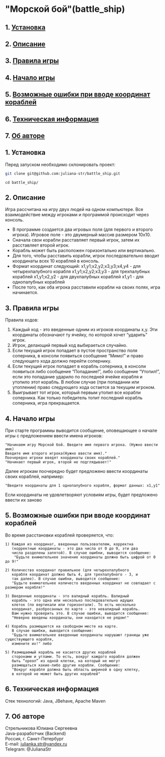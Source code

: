 # "Морской бой"(battle_ship)

## 1. [Установка](#1)
## 2. [Описание](#2)
## 3. [Правила игры](#3)
## 4. [Начало игры](#4)
## 5. [Возможные ошибки при вводе координат кораблей](#5)
## 6. [Техническая информация](#6)
## 7. [Об авторе](#7)

## 1. Установка <a id=1></a>
Перед запуском необходимо склонировать проект:
```bash
git clone git@github.com:juliana-str/battle_ship.git
```
```
cd battle_ship/
``` 
## 2. Описание <a id=2></a>
Игра рассчитана на игру двух людей на одном компьютере. Все взаимодействие между
игроками и программой происходит через консоль.
- В программе создается два игровых поля (для первого и второго игрока).
  Игровое поле - это двумерный массив размером 10x10.
- Сначала свои корабли расставляет первый игрок, затем их расставляет второй игрок.
- Корабль может быть расположен горизонтально или
  вертикально.
- Для того, чтобы расставить корабли, игрок последовательно
  вводит координаты всех 10 кораблей в консоль. 
- Формат координат следующий:
  x1,y1;x2,y2;x3,y3;x4,y4 - для четырехпалубного корабля
  x1,y1;x2,y2;x3,y3 - для трехпалубных кораблей
  x1,y1;x2,y2 - для двухпалубных кораблей
  x1,y1 - для однопалубных кораблей
- После того, как оба игрока расставили корабли на своих полях, игра
  начинается.


## 3. Правила игры <a id=3></a>
Правила ходов:
1) Каждый ход - это введенные одним из игроков координаты
   x,y. Эти координаты обозначают ту ячейку, по которой хочет
   “ударить” игрок.
2) Игрок, делающий первый ход выбираеться случайно.
3) Если текущий игрок попадает в пустое пространство поля
   соперника, в консоли появиться сообщение “Мимо!” и
   право следующего хода должно перейти сопернику.
4) Если текущий игрок попадает в корабль соперника, в консоли
   появиться либо сообщение “Попадание!”, либо
   сообщение “Утопил!”, если это попадание ударило по
   последней ячейке корабля и утопило этот корабль. В любом
   случае (при попадании или утоплении) право следующего
   хода остается за текущим игроком.
5) Выигрывает тот игрок, который первым утопил все корабли
   соперника. Как только победитель топит последний корабль
   соперника, игра прекращается.

## 4. Начало игры <a id=4></a>
При старте программы выводится сообщение, оповещающее о начале игры с предложением ввести имена игроков:
```
"Начинаем игру Морской бой. Введите имя первого игрока. (Нужно ввести имя)
Введите имя второго игрока(Нужно ввести имя)."
Поочередно игроки введят координаты своих кораблей."
"Начинает первый игрок, второй не подглядывает!"
```
Далее игрокам поочередно будет предложено ввести координаты своих кораблей, например:
```
"Введите координаты для 1 однопалубного корабля, формат данных: x1,y1"
```
Если координаты не удовлетворяют условиям игры, будет предложено ввести их заново

## 5. Возможные ошибки при вводе координат кораблей <a id=5></a>
Во время расстановки кораблей проверяется, что:

```
1) Каждая из координат, введенных пользователем, корректна
   (корректные координаты - это два числа от 0 до 9, эти два
   числа разделены запятой). В случае ошибки, выводится сообщение:
    "Будьте внимательнее значение координаты должно быть цифрой от 0 до 9!"
    
2) Количество координат правильное (для четырехпалубного
   корабля координат должно быть 4, для трехпалубного - 3, и
   так далее). В случае ошибки, выводится сообщение:
   "Будьте внимательнее количесто введенных координат не совпадает с размером корябля!"
   
3) Введенные координаты - это валидный корабль. Валидный
   корабль - это одна или несколько последовательно идущих
   клеток (по вертикали или горизонтали). То есть несколько
   координат, разбросанных по карте - это невалидный корабль.
   Вам нужно проверить это. В случае ошибки, выводится сообщение:
   "Неверно введены координаты, они находится не рядом!"
   
4) Корабль размещается на свободном месте на карте.
   В случае ошибки, выводится сообщение:
   "Будьте внимательнее введенные координаты нарушают границы уже существующего корабля, 
   измените их!" либо 
   
5) Размещаемый корабль не касается других кораблей
   сторонами и углами. То есть, вокруг каждого корабля должен
   быть “ореол” из одной клетки, на который не могут
   размещаться какие-либо другие корабли. Сообщение:
   "Вокруг корабля должна быть область шириной в одну клетку, 
   в которой не может быть других кораблей"
```
## 6. Техническая информация <a id=6></a>
Стек технологий: Java, JBehave, Apache Maven

## 7. Об авторе <a id=7></a>
Стрельникова Юлиана Сергеевна  
Java-разработчик (Backend)  
Россия, г. Санкт-Петербург                                                                                                                                                   
E-mail: julianka.str@yandex.ru  
Telegram: @JulianaStr